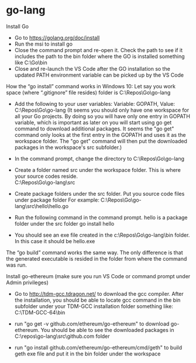 # go-lang
Install Go 
- Go to https://golang.org/doc/install
- Run the msi to install go
- Close the command prompt and re-open it. Check the path to see if it includes the path to the bin folder where   the GO is installed something like C:\Go\bin 
- Close and re-launch the VS Code after the GO installation so the updated PATH environment variable can be        picked up by the VS Code

How the “go install” command works in Windows 10:
Let say you work space (where “.gitignore” file resides) folder is C:\Repos\Go\go-lang
-   Add the following to your user variables:
    Variable: GOPATH, Value: C:\Repos\Go\go-lang
    (It seems you should only have one workspace for all your Go projects. By doing so you will have only one entry in GOPATH variable, which is important as later on you will start using go get command to download additional packages. It seems the "go get" command only looks at the first entry in the GOPATH and uses it as the workspace folder. The "go get" command will then put the downloaded packages in the workspace's src subfolder.)

-	In the command prompt, change the directory to C:\Repos\Go\go-lang
-	Create a folder named src under the workspace folder. This is where your source codes reside.        
    C:\Repos\Go\go-lang\src
-	Create package folders under the src folder. Put you source code files under package folder
    For example: C:\Repos\Go\go-lang\src\hello\hello.go
-	Run the following command in the command prompt. hello is a package folder under the src folder
    go install hello
-	You should see an exe file created in the c:\Repos\Go\go-lang\bin folder. In this case it should be hello.exe 

The “go build” command works the same way. The only difference is that the generated executable is resided in the folder from where the command was run.

Install go-ethereum (make sure you run VS Code or command prompt under Admin privileges)

- Go to http://tdm-gcc.tdragon.net/ to download the gcc compiler. After the installation, you should be able to    locate gcc command in the bin subfolder under your TDM-GCC installation folder something like: C:\TDM-GCC-64\bin

- run "go get -v github.com/ethereum/go-ethereum" to download go-ethereum. You should be able to see the downloaded packages in C:\repos\go-lang\src\github.com folder

- run "go install github.com/ethereum/go-ethereum/cmd/geth" to build geth exe file and put it in the bin folder under the workspace 